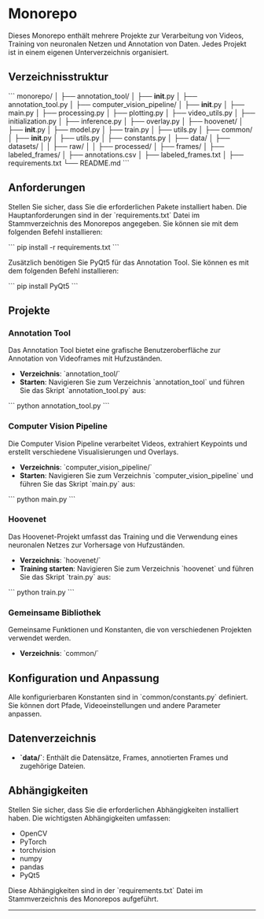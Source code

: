# Monorepo

Dieses Monorepo enthält mehrere Projekte zur Verarbeitung von Videos, Training von neuronalen Netzen und Annotation von Daten. Jedes Projekt ist in einem eigenen Unterverzeichnis organisiert.

## Verzeichnisstruktur

\`\`\`
monorepo/
│
├── annotation_tool/
│   ├── __init__.py
│   ├── annotation_tool.py
│
├── computer_vision_pipeline/
│   ├── __init__.py
│   ├── main.py
│   ├── processing.py
│   ├── plotting.py
│   ├── video_utils.py
│   ├── initialization.py
│   ├── inference.py
│   ├── overlay.py
│
├── hoovenet/
│   ├── __init__.py
│   ├── model.py
│   ├── train.py
│   ├── utils.py
│
├── common/
│   ├── __init__.py
│   ├── utils.py
│   ├── constants.py
│
├── data/
│   ├── datasets/
│   │   ├── raw/
│   │   ├── processed/
│   ├── frames/
│   ├── labeled_frames/
│   ├── annotations.csv
│   ├── labeled_frames.txt
│
├── requirements.txt
└── README.md
\`\`\`

## Anforderungen

Stellen Sie sicher, dass Sie die erforderlichen Pakete installiert haben. Die Hauptanforderungen sind in der \`requirements.txt\` Datei im Stammverzeichnis des Monorepos angegeben. Sie können sie mit dem folgenden Befehl installieren:

\`\`\`
pip install -r requirements.txt
\`\`\`

Zusätzlich benötigen Sie PyQt5 für das Annotation Tool. Sie können es mit dem folgenden Befehl installieren:

\`\`\`
pip install PyQt5
\`\`\`

## Projekte

### Annotation Tool

Das Annotation Tool bietet eine grafische Benutzeroberfläche zur Annotation von Videoframes mit Hufzuständen.

- **Verzeichnis**: \`annotation_tool/\`
- **Starten**: Navigieren Sie zum Verzeichnis \`annotation_tool\` und führen Sie das Skript \`annotation_tool.py\` aus:

\`\`\`
python annotation_tool.py
\`\`\`

### Computer Vision Pipeline

Die Computer Vision Pipeline verarbeitet Videos, extrahiert Keypoints und erstellt verschiedene Visualisierungen und Overlays.

- **Verzeichnis**: \`computer_vision_pipeline/\`
- **Starten**: Navigieren Sie zum Verzeichnis \`computer_vision_pipeline\` und führen Sie das Skript \`main.py\` aus:

\`\`\`
python main.py
\`\`\`

### Hoovenet

Das Hoovenet-Projekt umfasst das Training und die Verwendung eines neuronalen Netzes zur Vorhersage von Hufzuständen.

- **Verzeichnis**: \`hoovenet/\`
- **Training starten**: Navigieren Sie zum Verzeichnis \`hoovenet\` und führen Sie das Skript \`train.py\` aus:

\`\`\`
python train.py
\`\`\`

### Gemeinsame Bibliothek

Gemeinsame Funktionen und Konstanten, die von verschiedenen Projekten verwendet werden.

- **Verzeichnis**: \`common/\`

## Konfiguration und Anpassung

Alle konfigurierbaren Konstanten sind in \`common/constants.py\` definiert. Sie können dort Pfade, Videoeinstellungen und andere Parameter anpassen.

## Datenverzeichnis

- **\`data/\`**: Enthält die Datensätze, Frames, annotierten Frames und zugehörige Dateien.

## Abhängigkeiten

Stellen Sie sicher, dass Sie die erforderlichen Abhängigkeiten installiert haben. Die wichtigsten Abhängigkeiten umfassen:
- OpenCV
- PyTorch
- torchvision
- numpy
- pandas
- PyQt5

Diese Abhängigkeiten sind in der \`requirements.txt\` Datei im Stammverzeichnis des Monorepos aufgeführt.

---